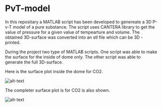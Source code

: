 # PvT-model
In this repositary a MATLAB script has been developed to genereate a 3D P-v-T model of a pure substance. The script uses CANTERA library to get the value of pressure for a given value of tempearture and volume. The obtained 3D-surface was converted into an stl file which can be 3D - printed. 

During the project two type of MATLAB scripts. One script was able to make the surface for the inside of dome only. The other script was able to generate the full 3D-surface. 

Here is the surface plot inside the dome for CO2.

![alt-text](https://github.com/devanshuThakar/PvT-model/blob/main/Surface_PVT_Saturated_Mixture.png=250x)

The completer surface plot is for CO2 is also shown. 

![alt-text](https://github.com/devanshuThakar/PvT-model/blob/main/CO2_Model_Surface.png=250x)
